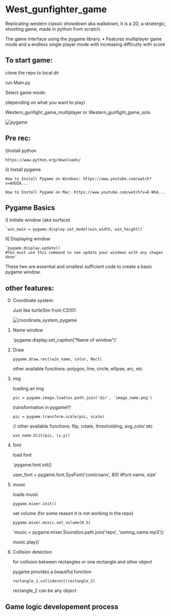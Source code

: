 # West_gunfighter_game

Replicating western classic showdown aka walkdown, it is a 2D, a stratergic, shooting game, made in python from scratch.

The game interface using the pygame library. • Features multiplayer game mode and a endless single player mode with increasing difficulty with score



## To start game:

clone the repo to local dir

run Main.py

Select game mode:

(depending on what you want to play)

Western_gunfight_game_multiplayer or Western_gunfight_game_solo 


![pygame](https://user-images.githubusercontent.com/81369524/180657471-0bc34051-a663-48cf-b69e-828979d23a9e.png)

## Pre rec:

i)Install python

    https://www.python.org/downloads/

ii) Install pygame

    How to Install Pygame on Windows: https://www.youtube.com/watch?v=AdUZA...

    How to Install Pygame on Mac: https://www.youtube.com/watch?v=E-WhA...

## Pygame Basics

I] Initiate window (aka surface)
    
    `win_main = pygame.display.set_mode((win_width, win_height))`
    
II] Displaying window

    `pygame.display.update()
    #You must use this command to see update your windows with any chages done'
    
These two are essential and smallest sufficient code to create a basic pygame window.

## other features:

0) Coordinate system:
    
   Just like turtleSim from CS101:
    
   ![coordinate_system_pygame](https://user-images.githubusercontent.com/81369524/180658400-d3e42008-4102-4257-a397-aad3673dc69a.png)

1) Name window
    
    'pygame.display.set_caption("Name of window")'

2) Draw
    
    `pygame.draw.rect(win_name, color, Rect)`
    
    other available functions: polygon, line, circle, ellipse, arc, etc 

3) img
    
    loading an img
    
    `pic = pygame.image.load(os.path.join('dir', 'image_name.png')`
    
    transformation in pygame!!!
    
    `pic = pygame.transform.scale(pic, scale)`
    
    // other available functions: flip, rotate, thresholding, avg_color etc
    
    `win_name.blit(pic, (x,y))`

4) font
    
    load font
    
    `pygame.font.init()
    
    user_font = pygame.font.SysFont('comicsans', 80) #font name, size'


5) music
    
    loade music
    
    `pygame.mixer.init()`
    
    set volume (for some reason it is not working in the repo)
    
    `pygame.mixer.music.set_volume(0.5)`
    
    `music = pygame.mixer.Sound(os.path.join('repo', 'somng_name.mp3'))
    
    music.play()`

6) Collision detection
    
    for collision between rectangles or one rectangle and other object
    
    pygame provides a beautiful function
    
    `rectangle_1.colliderect(rectangle_2)`
    
     rectangle_2 can be any object


## Game logic developement process

